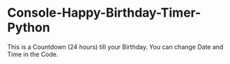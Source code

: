 # Console-Happy-Birthday-Timer-Python
This is a Countdown (24 hours) till your Birthday. You can change Date and Time in the Code.
